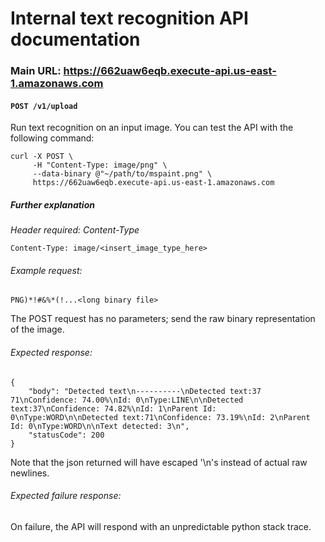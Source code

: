 # Internal text recognition API documentation
### Main URL: https://662uaw6eqb.execute-api.us-east-1.amazonaws.com

#### `POST /v1/upload`

Run text recognition on an input image. You can test the API with the following command:
```
curl -X POST \
     -H "Content-Type: image/png" \
     --data-binary @"~/path/to/mspaint.png" \
     https://662uaw6eqb.execute-api.us-east-1.amazonaws.com
```

##### Further explanation

*Header required: Content-Type*

`Content-Type: image/<insert_image_type_here>`

###### Example request:

` PNG)*!#&%*(!...<long binary file>  `

The POST request has no parameters; send the raw binary representation of the image.

###### Expected response:
```
{
    "body": "Detected text\n----------\nDetected text:37 71\nConfidence: 74.00%\nId: 0\nType:LINE\n\nDetected text:37\nConfidence: 74.82%\nId: 1\nParent Id: 0\nType:WORD\n\nDetected text:71\nConfidence: 73.19%\nId: 2\nParent Id: 0\nType:WORD\n\nText detected: 3\n",
    "statusCode": 200
}
```
Note that the json returned will have escaped '\n's instead of actual raw newlines.

###### Expected failure response:
On failure, the API will respond with an unpredictable python stack trace.

